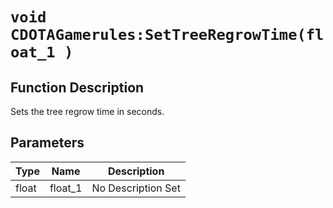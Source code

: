 # `void CDOTAGamerules:SetTreeRegrowTime(float_1 )`
## Function Description
Sets the tree regrow time in seconds.
## Parameters
Type|Name|Description
--|--|--
float|float_1|No Description Set
